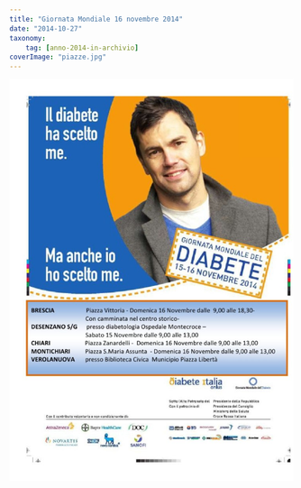 ```yaml
---
title: "Giornata Mondiale 16 novembre 2014"
date: "2014-10-27"
taxonomy: 
    tag: [anno-2014-in-archivio]
coverImage: "piazze.jpg"
---
```


![](images/piazze.jpg)
